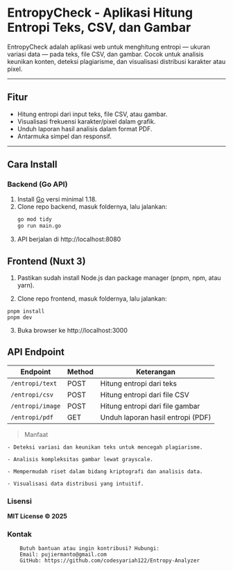 # EntropyCheck - Aplikasi Hitung Entropi Teks, CSV, dan Gambar

EntropyCheck adalah aplikasi web untuk menghitung entropi — ukuran variasi data — pada teks, file CSV, dan gambar. Cocok untuk analisis keunikan konten, deteksi plagiarisme, dan visualisasi distribusi karakter atau pixel.

---

## Fitur

- Hitung entropi dari input teks, file CSV, atau gambar.
- Visualisasi frekuensi karakter/pixel dalam grafik.
- Unduh laporan hasil analisis dalam format PDF.
- Antarmuka simpel dan responsif.

---

## Cara Install

### Backend (Go API)

1. Install [Go](https://go.dev/doc/install) versi minimal 1.18.
2. Clone repo backend, masuk foldernya, lalu jalankan:
   ```bash
   go mod tidy
   go run main.go
   ```  
3. API berjalan di http://localhost:8080

## Frontend (Nuxt 3)

1. Pastikan sudah install Node.js dan package manager (pnpm, npm, atau yarn).

3. Clone repo frontend, masuk foldernya, lalu jalankan:
```
pnpm install
pnpm dev
``` 
3. Buka browser ke http://localhost:3000  


## API Endpoint  
| Endpoint         | Method | Keterangan                        |
| ---------------- | ------ | --------------------------------- |
| `/entropi/text`  | POST   | Hitung entropi dari teks          |
| `/entropi/csv`   | POST   | Hitung entropi dari file CSV      |
| `/entropi/image` | POST   | Hitung entropi dari file gambar   |
| `/entropi/pdf`   | GET    | Unduh laporan hasil entropi (PDF) |

> Manfaat

    - Deteksi variasi dan keunikan teks untuk mencegah plagiarisme.

    - Analisis kompleksitas gambar lewat grayscale.

    - Mempermudah riset dalam bidang kriptografi dan analisis data.

    - Visualisasi data distribusi yang intuitif.

### Lisensi

**MIT License © 2025**

### Kontak

```
    Butuh bantuan atau ingin kontribusi? Hubungi:
    Email: pujiermanto@gmail.com
    GitHub: https://github.com/codesyariah122/Entropy-Analyzer
```
